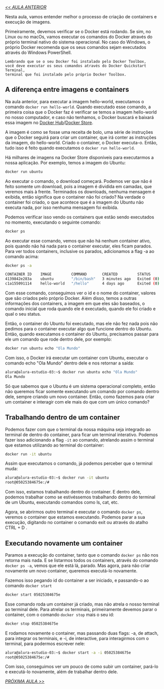*[<< AULA ANTERIOR](https://github.com/pvreboucas/docker/blob/aula-1/aulas/7-hello-world.md)*


Nesta aula, vamos entender melhor o processo de criação de containers e execução de imagens.

Primeiramente, devemos verificar se o Docker está rodando. Se sim, no Linux ou no macOs, vamos executar os comandos do Docker através do próprio terminal nativo do sistema operacional. No caso do Windows, o próprio Docker recomenda que os seus comandos sejam executados através do Windows PowerShell.

```
Lembrando que se o seu Docker foi instalado pelo Docker Toolbox,
você deve executar os seus comandos através do Docker Quickstart Terminal,
terminal que foi instalado pelo próprio Docker Toolbox.
```

## A diferença entre imagens e containers ##

Na aula anterior, para executar a imagem hello-world, executamos o comando ```docker run hello-world```. Quando executado esse comando, a primeira coisa que o Docker faz é verificar se temos a imagem hello-world no nosso computador, e caso não tenhamos, o Docker buscará e baixará essa imagem no [Docker Hub](https://hub.docker.com/)/[Docker Store](https://store.docker.com).

A imagem é como se fosse uma receita de bolo, uma série de instruções que o Docker seguirá para criar um container, que irá conter as instruções da imagem, do hello-world. Criado o container, o Docker executa-o. Então, tudo isso é feito quando executamos o ```docker run hello-world```.

Há milhares de imagens na Docker Store disponíveis para executarmos a nossa aplicação. Por exemplo, temos a imagem do Ubuntu:

```bash
docker run ubuntu
```

Ao executar o comando, o download começará. Podemos ver que não é feito somente um download, pois a imagem é dividida em camadas, que veremos mais à frente. Terminados os downloads, nenhuma mensagem é exibida, então significa que o container não foi criado? Na verdade o container foi criado, o que acontece que é a imagem do Ubuntu não executa nada, por isso nenhuma mensagem foi exibida.

Podemos verificar isso vendo os containers que estão sendo executados no momento, executando o seguinte comando:

```bash
docker ps
```
Ao executar esse comando, vemos que não há nenhum container ativo, pois quando não há nada para o container executar, eles ficam parados. Para ver todos containers, inclusive os parados, adicionamos a flag -a ao comando acima:

```bash
docker ps -a
```
```bash
CONTAINER ID    IMAGE         COMMAND       CREATED         STATUS                     PORTS     NAMES
4139842e283a    ubuntu        "/bin/bash"   3 minutes ago   Exited (0) 3 minutes ago             elastic_albattani
c1a155091114    hello-world   "/hello"      4 days ago      Exited (0) 4 days ago                nifty_mcclintock
```

Com esse comando, conseguimos ver o id e o nome do container, valores que são criados pelo próprio Docker. Além disso, temos a outras informações dos containers, a imagem em que eles são baseados, o comando inicial que roda quando ele é executado, quando ele foi criado e qual o seu status.

Então, o container do Ubuntu foi executado, mas ele não fez nada pois não pedimos para o container executar algo que funcione dentro do Ubuntu. Então, quando executamos o container do Ubuntu, precisamos passar para ele um comando que rode dentro dele, por exemplo:


```bash
docker run ubuntu echo "Ola Mundo"
```

Com isso, o Docker irá executar um container com Ubuntu, executar o comando echo "Ola Mundo" dentro dele e nos retornar a saída:

```bash
alura@alura-estudio-03:~$ docker run ubuntu echo "Ola Mundo"
Ola Mundo
```

Só que sabemos que o Ubuntu é um sistema operacional completo, então não queremos ficar somente executando um comando por comando dentro dele, sempre criando um novo container. Então, como fazemos para criar um container e interagir com ele mais do que com um único comando?

## Trabalhando dentro de um container ##

Podemos fazer com que o terminal da nossa máquina seja integrado ao terminal de dentro do container, para ficar um terminal interativo. Podemos fazer isso adicionando a flag ```-it``` ao comando, atrelando assim o terminal que estamos utilizando ao terminal do container:


```bash
docker run -it ubuntu
```

Assim que executamos o comando, já podemos perceber que o terminal muda:

```bash
alura@alura-estudio-03:~$ docker run -it ubuntu
root@05025384675e:/# 
```

Com isso, estamos trabalhando dentro do container. E dentro dele, podemos trabalhar como se estivéssemos trabalhando dentro do terminal de um Ubuntu, executando comandos como ls, cat, etc.

Agora, se abrirmos outro terminal e executar o comando ```docker ps```, veremos o container que estamos executando. Podemos parar a sua execução, digitando no container o comando exit ou através do atalho CTRL + D .

## Executando novamente um container ##

Paramos a execução do container, tanto que o comando ```docker ps``` não nos retorna mais nada. E se listarmos todos os containers, através do comando ```docker ps -a```, vemos que ele está lá, parado. Mas agora, para não criar novamente um novo container, queremos executá-lo novamente.

Fazemos isso pegando id do container a ser iniciado, e passando-o ao comando ```docker start```


```bash
docker start 05025384675e
```

Esse comando roda um container já criado, mas não atrela o nosso terminal ao terminal dele. Para atrelar os terminais, primeiramente devemos parar o container, com o comando ```docker stop``` mais o seu id:


```bash
docker stop 05025384675e
```

E rodamos novamente o container, mas passando duas flags: -a, de attach, para integrar os terminais, e -i, de interactive, para interagirmos com o terminal, para podermos escrever nele:


```bash
alura@alura-estudio-03:~$ docker start -a -i 05025384675e
root@05025384675e:/# 
```

Com isso, conseguimos ver um pouco de como subir um container, pará-lo e executá-lo novamente, além de trabalhar dentro dele.


*[PRÓXIMA AULA >>](https://github.com/pvreboucas/docker/blob/aula-2/aulas/2-layered-file-system.md)*
